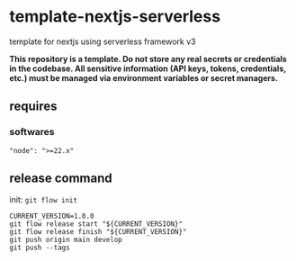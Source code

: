 # template-nextjs-serverless

template for nextjs using serverless framework v3

**This repository is a template. Do not store any real secrets or credentials in the codebase. All sensitive information (API keys, tokens, credentials, etc.) must be managed via environment variables or secret managers.**

## requires

### softwares

```
"node": ">=22.x"
```

## release command

init: `git flow init`

```
CURRENT_VERSION=1.0.0
git flow release start "${CURRENT_VERSION}"
git flow release finish "${CURRENT_VERSION}"
git push origin main develop
git push --tags
```
